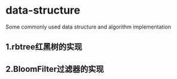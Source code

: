# data-structure
Some commonly used data structure and algorithm implementation

## 1.rbtree红黑树的实现
## 2.BloomFilter过滤器的实现
